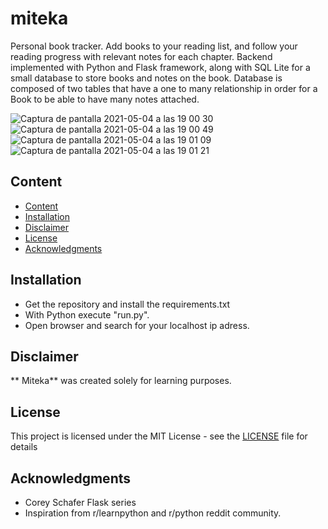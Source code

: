# miteka
Personal book tracker. Add books to your reading list, and follow your reading progress with relevant notes for each chapter. Backend implemented with Python and Flask framework, along with SQL Lite for a small database to store books and notes on the book. Database is composed of two tables that have a one to many relationship in order for a Book to be able to have many notes attached. 

![Captura de pantalla 2021-05-04 a las 19 00 30](https://user-images.githubusercontent.com/64737005/117041529-45aad080-ad0b-11eb-82cc-fc747d2eeb8e.png)
![Captura de pantalla 2021-05-04 a las 19 00 49](https://user-images.githubusercontent.com/64737005/117041545-480d2a80-ad0b-11eb-8344-501e3ca77cd1.png)
![Captura de pantalla 2021-05-04 a las 19 01 09](https://user-images.githubusercontent.com/64737005/117041558-4a6f8480-ad0b-11eb-9549-b385ff142cca.png)
![Captura de pantalla 2021-05-04 a las 19 01 21](https://user-images.githubusercontent.com/64737005/117041565-4ba0b180-ad0b-11eb-9bf3-3f7d38b41045.png)

## Content

- [Content](#content)
- [Installation](#installation)
- [Disclaimer](#disclaimer)
- [License](#license)
- [Acknowledgments](#acknowledgments)

## Installation 

* Get the repository and install the requirements.txt
* With Python execute "run.py".
* Open browser and search for your localhost ip adress. 

## Disclaimer

** Miteka** was created solely for learning purposes.

## License

This project is licensed under the MIT License - see the [LICENSE](LICENSE) file for details

## Acknowledgments

* Corey Schafer Flask series
* Inspiration from r/learnpython and r/python reddit community. 
